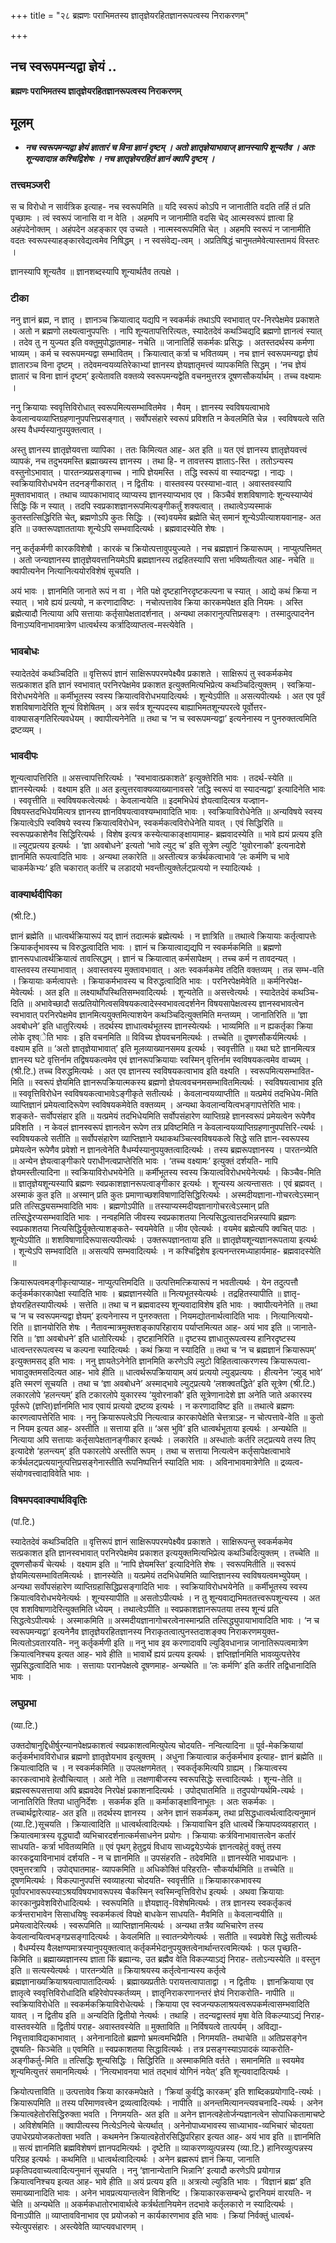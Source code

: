 +++
title = "२८ ब्रह्मणः पराभिमतस्य ज्ञातृज्ञेयरहितज्ञानरूपत्वस्य निराकरणम्"

+++


## नच स्वरूपमन्यद्वा ज्ञेयं ..

**ब्रह्मणः पराभिमतस्य ज्ञातृज्ञेयरहितज्ञानरूपत्वस्य निराकरणम्**

## **मूलम्**

- ***नच स्वरूपमन्यद्वा ज्ञेयं ज्ञातारं च विना ज्ञानं दृष्टम् । अतो ज्ञातृज्ञेयाभावाज् ज्ञानस्यापि शून्यतैव । अतः शून्यवादान्न कश्चिद्विशेषः । नच ज्ञातृज्ञेयरहितं ज्ञानं क्वापि दृष्टम् ।***

### **तत्त्वमञ्जरी**

स च विरोधो न सार्वत्रिक इत्याह- नच स्वरूपमिति ॥ यदि स्वरूपं कोऽपि न जानातीति वदति तर्हि तं प्रति पृच्छामः । त्वं स्वरूपं जानासि वा न वेति । अहमपि न जानामीति वदसि चेद् आत्मस्वरूपं ज्ञात्वा हि अहंपदेनोक्तम् । अहंपदेन अहङ्कार एव उच्यते । नात्मस्वरूपमिति चेत् । अहमपि स्वरूपं न जानामीति वदतः स्वरूपस्याहङ्कारवेद्यत्वमेव निषिद्धम् । न स्वसंवेद्य-त्वम् । अप्रतिषिद्धं चानुमतमेवेत्यास्तामयं विस्तरः ।

ज्ञानस्यापि शून्यतैव ॥ ज्ञानशब्दस्यापि शून्यार्थतैव तत्पक्षे ।

### **टीका** 

ननु ज्ञानं ब्रह्म, न ज्ञातृ । ज्ञानञ्च क्रियात्वाद् यद्यपि न स्वकर्मकं तथाऽपि स्वभावात् पर-निरपेक्षमेव प्रकाशते । अतो न ब्रह्मणो लक्ष्यत्वानुपपत्तिः । नापि शून्यतापत्तिरित्यतः, स्यादेतदेवं कथञ्चिद्यदि ब्रह्मणो ज्ञानत्वं स्यात् । तदेव तु न युज्यत इति वक्तुमुपोद्धातमाह- नचेति ॥ जानातिर्हि सकर्मकः प्रसिद्धः । अतस्तदर्थस्य कर्मणा भाव्यम् । कर्म च स्वरूपमन्यद्वा सम्भावितम् । क्रियात्वात् कर्त्रा च भवितव्यम् । नच ज्ञानं स्वरूपमन्यद्वा ज्ञेयं ज्ञातारञ्च विना दृष्टम् । तदेवमन्वयव्यतिरेकाभ्यां ज्ञानस्य ज्ञेयज्ञातृमत्त्वं व्यापकमिति सिद्धम् । ‘नच ज्ञेयं ज्ञातारं च विना ज्ञानं दृष्टम्’ इत्येतावति वक्तव्ये स्वरूपमन्यद्वेति वचनमुत्तरत्र दूषणसौकर्यार्थम् । तच्च वक्ष्यामः ।

ननु क्रियायाः स्ववृत्तिविरोधात् स्वरूपमित्यसम्भावितमेव । मैवम् । ज्ञानस्य स्वविषयत्वाभावे केवलान्वयव्याप्तिग्रहणानुपपत्तिप्रसङ्गात् । सर्वोपसंहारे स्वरूपं प्रविशति न केवलमिति चेन्न । स्वविषयत्वे सति अस्य वैधर्म्यस्यानुपयुक्तत्वात् ।

अस्तु ज्ञानस्य ज्ञातृज्ञेयवत्ता व्यापिका । ततः किमित्यत आह- अत इति ॥ यत एवं ज्ञानस्य ज्ञातृज्ञेयवत्त्वं व्यापकं, नच तदुभयमस्ति ब्रह्माख्यस्य ज्ञानस्य । तथा हि- न तावत्तस्य ज्ञाताऽ-स्ति । ततोऽन्यस्य वस्तुनोऽभावात् । पारतन्त्र्यप्रसङ्गाच्च । नापि ज्ञेयमस्ति । तद्धि स्वरूपं वा स्यादन्यद्वा । नाद्यः । स्वक्रियाविरोधभयेन तदनङ्गीकारात् । न द्वितीयः । वास्तवस्य परस्याभा-वात् । अवास्तवस्यापि मुक्तावभावात् । तथाच व्यापकाभावाद् व्याप्यस्य ज्ञानस्याप्यभाव एव । किञ्चैवं शशविषाणादेः शून्यस्याप्येवं सिद्धिः किं न स्यात् । तदपि स्वप्रकाशज्ञानरूपमित्यङ्गीकर्तुं शक्यत्वात् । तथात्वेऽप्यस्माकं कुतस्तत्सिद्धिरिति चेत्, ब्रह्मणोऽपि कुतः सिद्धिः । (स्व)वयमेव ब्रह्मेति चेत् समानं शून्येऽपीत्याशयवानाह- अत इति ॥ उक्तरूपज्ञाततायाः शून्येऽपि सम्भवादित्यर्थः । ब्रह्मवादस्येति शेषः ।

ननु कर्तृकर्मणी कारकविशेषौ । कारकं च क्रियोत्पत्तावुपयुज्यते । नच ब्रह्मज्ञानं क्रियारूपम् । नाप्युत्पत्तिमत् । अतो जन्यज्ञानस्य ज्ञातृज्ञेयवत्तानियमेऽपि ब्रह्मज्ञानस्य तद्रहितस्यापि सत्ता भविष्यतीत्यत आह- नचेति ॥ क्वापीत्यनेन नित्यानित्ययोरविशेषं सूचयति ।

अयं भावः । ज्ञानमिति जानाते रूपं न वा । नेति पक्षे दृष्टहानिरदृष्टकल्पना च स्यात् । आद्ये कथं क्रिया न स्यात् । भावे ह्ययं प्रत्ययो, न करणादाविष्टः । नचोत्पत्तावेव क्रिया कारकमपेक्षत इति नियमः । अस्ति ब्रह्मेत्यादौ नित्याया अपि सत्तायाः कर्तृसापेक्षतादर्शनात् । अन्यथा लकारानुत्पत्तिप्रसङ्गः । तस्मादुत्पादनेन विनाऽप्यविनाभावमात्रेण धात्वर्थस्य कर्त्रादिव्याप्तत्व-मस्त्येवेति ।

### **भावबोधः** 

स्यादेतदेवं कथञ्चिदिति ॥ वृत्तिरूपं ज्ञानं साक्षिरूपपरमपेक्ष्यैव प्रकाशते । साक्षिरूपं तु स्वकर्मकमेव सत्प्रकाशत इति ज्ञानं स्वभावात् परनिरपेक्षमेव प्रकाशत इत्युक्तमित्यभिप्रेत्य कथञ्चिदित्युक्तम् । स्वक्रिया-विरोधभयेनेति ॥ कर्मीभूतस्य स्वस्य क्रियात्वविरोधभयादित्यर्थः । शून्येऽपीति ॥ असत्यपीत्यर्थः । अत एव पूर्वं शशविषाणादेरिति शून्यं विशेषितम् । अत्र सर्वत्र शून्यपदस्य बाह्याभिमतशून्यपरत्वे पूर्वोत्तर-वाक्यासङ्गतिरित्यवधेयम् । क्वापीत्यनेनेति ॥ तथा च ‘न च स्वरूपमन्यद्वा’ इत्यनेनास्य न पुनरुक्तत्वमिति द्रष्टव्यम् ।

### **भावदीपः** 

शून्यत्वापत्तिरिति ॥ असत्त्वापत्तिरित्यर्थः । ‘स्वभावात्प्रकाशते’ इत्युक्तेरिति भावः । तदर्थ-स्येति ॥ ज्ञानस्येत्यर्थः । वक्ष्याम इति ॥ अत इत्युत्तरवाक्यव्याख्यानावसरे ‘तद्धि स्वरूपं वा स्यादन्यद्वा’ इत्यादिनेति भावः । स्ववृत्तीति ॥ स्वविषयकत्वेत्यर्थः । केवलान्वयेति ॥ इदमभिधेयं ज्ञेयत्वादित्यत्र यज्ज्ञान-विषयस्तदभिधेयमित्यत्र ज्ञानस्य ज्ञानविषयत्वावश्यम्भावादिति भावः । स्वक्रियाविरोधेनेति ॥ अन्यविषये स्वस्य क्रियात्वेऽपि स्वविषये स्वस्य क्रियात्वविरोधेन, स्वकर्मकत्वविरोधेनेति यावत् । एवं सिद्धिरिति ॥ स्वरूपप्रकाशेनैव सिद्धिरित्यर्थः । विशेष इत्यत्र कस्येत्याकाङ्क्षायामाह- ब्रह्मवादस्येति ॥ भावे ह्ययं प्रत्यय इति ॥ ल्युट्प्रत्यय इत्यर्थः । ‘ज्ञा अवबोधने’ इत्यतो ‘भावे ल्युट् च’ इति सूत्रेण ल्युटि ‘युवोरनाकौ’ इत्यनादेशे ज्ञानमिति रूपत्वादिति भावः । अन्यथा लकारेति ॥ अस्तीत्यत्र कर्त्रर्थकत्वाभावे ‘लः कर्मणि च भावे चाकर्मकेभ्यः’ इति चकारात् कर्तरि च लडादयो भवन्तीत्युक्तेर्लट्प्रत्ययो न स्यादित्यर्थः ।

### **वाक्यार्थदीपिका**

(श्री.टि.)

ज्ञानं ब्रह्मेति ॥ धात्वर्थक्रियारूपं यद् ज्ञानं तदात्मकं ब्रह्मेत्यर्थः । न ज्ञात्रिति ॥ तथात्वे क्रियायाः कर्तृत्वापत्तेः क्रियाकर्तृभावस्य च विरुद्धत्वादिति भावः । ज्ञानं च क्रियात्वाद्यद्यपि न स्वकर्मकमिति ॥ ब्रह्मणो ज्ञानरूपधात्वर्थक्रियात्वं तावत्सिद्धम् । ज्ञानं च क्रियात्वात् कर्मसापेक्षम् । तच्च कर्म न तावदन्यत् । वास्तवस्य तस्याभावात् । अवास्तवस्य मुक्तावभावात् । अतः स्वकर्मकमेव तदिति वक्तव्यम् । तन्न सम्भ-वति । क्रियायाः कर्मत्वापत्तेः । क्रियाकर्मभावस्य च विरुद्धत्वादिति भावः । परनिरपेक्षमेवेति ॥ कर्मनिरपेक्ष-मेवेत्यर्थः । अत इति ॥ लक्ष्यार्थोपस्थितिसम्भवादित्यर्थः । शून्यतेति ॥ असत्त्वेत्यर्थः । स्यादेतदेवं कथञ्चि-दिति ॥ अभावेच्छादौ सत्प्रतियोगित्वसविषयकत्वादेस्स्वभावत्वदर्शनेन विषयसापेक्षत्वस्य ज्ञानस्वभावत्वेन स्वभावात् परनिरपेक्षमेव ज्ञानमित्ययुक्तमित्याशयेन कथञ्चिदित्युक्तमिति मन्तव्यम् । जानातिरिति ॥ ‘ज्ञा अवबोधने’ इति धातुरित्यर्थः । तदर्थस्य ज्ञाधात्वर्थभूतस्य ज्ञानस्येत्यर्थः । भाव्यमिति ॥ न ह्यकर्तृका क्रिया लोके दृश्व्ेति भावः । इति वचनमिति ॥ विविच्य ज्ञेयवचनमित्यर्थः । तच्चेति ॥ दूषणसौकर्यमित्यर्थः । वक्ष्याम इति ॥ ‘अतो ज्ञातृज्ञेयाभावात्’ इति मूलव्याख्यानसमय इत्यर्थः । स्ववृत्तीति ॥ यथा घटे ज्ञानमित्यत्र ज्ञानस्य घटे वृत्तिर्नाम तद्विषयकत्वमेव एवं ज्ञानरूपक्रियायाः स्वस्मिन् वृत्तिर्नाम स्वविषयकत्वमेव वाच्यम् । (श्री.टि.) तच्च विरुद्धमित्यर्थः । अत एव ज्ञानस्य स्वविषयकत्वाभाव इति वक्ष्यति । स्वरूपमित्यसम्भावित-मिति ॥ स्वरूपं ज्ञेयमिति ज्ञानरूपक्रियात्मकस्य ब्रह्मणो ज्ञेयत्ववचनमसम्भावितमित्यर्थः । स्वविषयत्वाभाव इति ॥ स्ववृत्तिविरोधेन स्वविषयकत्वाभावेऽङ्गीकृते सतीत्यर्थः । केवलान्वयव्याप्तीति ॥ यत्प्रमेयं तदभिधेय-मिति व्याप्तिज्ञानं प्रमेयत्वादिरूपेण स्वविषयकमेवेति वक्तव्यम् । अन्यथा केवलान्वयित्वभङ्गापत्तेरिति भावः। शङ्कते- सर्वोपसंहार इति ॥ यत्प्रमेयं तदभिधेयमिति सर्वोपसंहारेण व्याप्तिग्रहे ज्ञानस्वरूपं प्रमेयत्वेन रूपेणैव प्रविशति । न केवलं ज्ञानस्वरूपं ज्ञानत्वेन रूपेण तत्र प्रविष्टमिति न केवलान्वयव्याप्तिग्रहणानुपपत्तिरि-त्यर्थः । स्वविषयकत्वे सतीति ॥ सर्वोपसंहारेण व्याप्तिज्ञाने यथाकथञ्चित्स्वविषयकत्वे सिद्धे सति ज्ञान-स्वरूपस्य प्रमेयत्वेन रूपेणैव प्रवेशो न ज्ञानत्वेनेति वैधर्म्यस्यानुपयुक्तत्वादित्यर्थः । तस्य ब्रह्मरूपज्ञानस्य । पारतन्त्र्येति ॥ अन्येन ज्ञेयत्वाङ्गीकारे पराधीनत्वप्राप्तेरिति भावः । ‘तच्च वक्ष्यामः’ इत्युक्तं दर्शयति- नापि ज्ञेयमस्तीत्यादिना ॥ स्वक्रियाविरोधभयेनेति ॥ कर्मीभूतस्य स्वस्य क्रियात्वविरोधभयेनेत्यर्थः । किञ्चैव-मिति ॥ ज्ञातृज्ञेयशून्यस्यापि ब्रह्मणः स्वप्रकाशज्ञानरूपत्वाङ्गीकार इत्यर्थः । शून्यस्य अत्यन्तासतः । एवं ब्रह्मवत् । अस्माकं कुत इति ॥ अस्मान् प्रति कुतः प्रमाणाच्छशविषाणादिसिद्धिरित्यर्थः । अस्मदीयज्ञाना-गोचरत्वेऽस्मान् प्रति तत्सिद्ध्यसम्भवादिति भावः । ब्रह्मणोऽपीति ॥ तस्याप्यस्मदीयज्ञानागोचरत्वेऽस्मान् प्रति तत्सिद्धेरप्यसम्भवादिति भावः । नन्वहमिति जीवस्य स्वप्रकाशतया नित्यसिद्धत्वात्तदभिन्नस्यापि ब्रह्मणः स्वप्रकाशतया नित्यसिद्धिर्युक्तेत्याशङ्कते- स्वयमेवेति ॥ जीव एवेत्यर्थः । वयमेव ब्रह्मेत्यपि क्वचित् पाठः । शून्येऽपीति ॥ शशविषाणादिरूपासत्यपीत्यर्थः । उक्तरूपज्ञानताया इति ॥ ज्ञातृज्ञेयशून्यज्ञानरूपताया इत्यर्थः । शून्येऽपि सम्भवादिति ॥ असत्यपि सम्भवादित्यर्थः । न कश्चिद्विशेष इत्यनन्तरमध्याहार्यमाह- ब्रह्मवादस्येति ॥

क्रियारूपत्वमङ्गीकृत्याप्याह- नाप्युत्पत्तिमदिति ॥ उत्पत्तिमत्क्रियारूपं न भवतीत्यर्थः । येन तदुत्पत्तौ कर्तृकर्मकारकापेक्षा स्यादिति भावः । ब्रह्मज्ञानस्येति ॥ नित्यभूतस्येत्यर्थः । तद्रहितस्यापीति ॥ ज्ञातृ-ज्ञेयरहितस्यापीत्यर्थः । सत्तेति ॥ तथा च न ब्रह्मवादस्य शून्यवादाविशेष इति भावः । क्वापीत्यनेनेति ॥ तथा च ‘न च स्वरूपमन्यद्वा ज्ञेयम्’ इत्यनेनास्य न पुनरुक्तता । नियमद्योतनार्थत्वादिति भावः । नित्यानित्ययो-रिति ॥ ज्ञानयोरिति शेषः । नैतावन्मात्रमुक्तशङ्कापरिहाराय पर्याप्तमित्यत आह- अयं भाव इति ॥ जानाते-रिति ॥ ‘ज्ञा अवबोधने’ इति धातोरित्यर्थः । दृष्टहानिरिति ॥ दृष्टस्य ज्ञाधातुरूपत्वस्य हानिरदृष्टस्य धात्वन्तररूपत्वस्य च कल्पना स्यादित्यर्थः । कथं क्रिया न स्यादिति ॥ तथा च ‘न च ब्रह्मज्ञानं क्रियारूपम्’ इत्युक्तमसद् इति भावः । ननु ज्ञायतेऽनेनेति ज्ञानमिति करणेऽपि ल्युटो विहितत्वात्करणस्य क्रियारूपत्वा-भावादुक्तमसदित्यत आह- भावे हीति ॥ धात्वर्थरूपक्रियायाम् अयं प्रत्ययो ल्युड्प्रत्ययः । हीत्यनेन ‘ल्युड् भावे’ इति स्मरणं सूचयति । तथा च ‘ज्ञा अवबोधने’ अस्माद्भावे ल्युट्प्रत्यये ‘लशक्वतद्धिते’ इति सूत्रेण (श्री.टि.) लकारलोपे ‘हलन्त्यम्’ इति टकारलोपे युकारस्य ‘युवोरनाकौ’ इति सूत्रेणानादेशे ज्ञा अनेति जाते अकारस्य पूर्वरूपे (ज्ञप्ति)र्ज्ञानमिति भाव एवायं प्रत्ययो द्रष्टव्य इत्यर्थः । न करणादाविष्ट इति ॥ तथात्वे ब्रह्मणः कारणत्वापत्तेरिति भावः । ननु क्रियारूपत्वेऽपि नित्यत्वान्न कारकापेक्षेति चेत्तत्राऽह- न चोत्पत्तावे-वेति ॥ कुतो न नियम इत्यत आह- अस्तीति ॥ सत्ताया इति ॥ ‘अस भुवि’ इति धात्वर्थभूताया इत्यर्थः । अन्यथेति ॥ नित्याया अपि सत्तायाः कर्तृसापेक्षतानङ्गीकार इत्यर्थः । लकारेति ॥ अस्धातोः कर्तरि लट्प्रत्यये तस्य तिप् इत्यादेशे ‘हलन्त्यम्’ इति पकारलोपे अस्तीति रूपम् । तथा च सत्ताया नित्यत्वेन कर्तृसापेक्षत्वाभावे कर्त्रर्थलट्प्रत्ययानुत्पत्तिप्रसङ्गेनास्तीति रूपनिष्पत्तिर्न स्यादिति भावः । अविनाभावमात्रेणेति ॥ द्रव्यत्व-संयोगवत्त्वादाविवेति भावः ।

### **विषमपदवाक्यार्थविवृतिः**

(पां.टि.)

स्यादेतदेवं कथञ्चिदिति ॥ वृत्तिरूपं ज्ञानं साक्षिरूपपरमपेक्ष्यैव प्रकाशते । साक्षिरूपन्तु स्वकर्मकमेव सत्प्रकाशत इति ज्ञानस्वभावात् परनिरपेक्षमेव प्रकाशत इत्ययुक्तमित्यभिप्रेत्य कथञ्चिदित्युक्तम् । तच्चेति ॥ दूषणसौकर्यं चेत्यर्थः । वक्ष्याम इति ॥ ‘नापि ज्ञेयमस्ति’ इत्यादिनेति शेषः । स्वरूपमितीति ॥ स्वरूपं ज्ञेयमित्यसम्भावितमित्यर्थः । ज्ञानस्येति ॥ यत्प्रमेयं तदभिधेयमिति व्याप्तिज्ञानस्य स्वविषयत्वमभ्युपेयम् । अन्यथा सर्वोपसंहारेण व्याप्तिग्रहासिद्धिप्रसङ्गादिति भावः । स्वक्रियाविरोधभयेनेति ॥ कर्मीभूतस्य स्वस्य क्रियात्वविरोधभयेनेत्यर्थः । शून्यस्यापीति ॥ असतोऽपीत्यर्थः । न तु शून्यवाद्यभिमततत्त्वरूपशून्यस्य । अत एव शशविषाणादेरित्युक्तमिति ध्येयम् । तथात्वेऽपीति ॥ स्वप्रकाशज्ञानरूपतया तस्य शून्यं प्रति सिद्धत्वेऽपीत्यर्थः । अस्माकमिति ॥ अस्मदीयज्ञानागोचरत्वेनास्मान्प्रति तत्सिद्ध्युपायाभावादिति भावः । ‘न च स्वरूपमन्यद्वा’ इत्यनेनैव ज्ञातृज्ञेयरहितज्ञानस्य निराकृतत्वात्पुनस्तदाशङ्क्य निराकरणमयुक्त-मित्यतोऽवतारयति- ननु कर्तृकर्मणी इति ॥ ननु भाव इव करणादावपि ल्युड्विधानान्न जानातिरूपत्वमात्रेण क्रियात्वनिश्चय इत्यत आह- भावे हीति ॥ भावार्थे ह्ययं प्रत्यय इत्यर्थः । ज्ञप्तिर्ज्ञानमिति भावव्युत्पत्तेरेव सुप्रसिद्धत्वादिति भावः । सत्तायाः परानपेक्षत्वे दूषणमाह- अन्यथेति ॥ ‘लः कर्मणि’ इति कर्तरि तद्विधानादिति भावः ।

### **लघुप्रभा** 

(व्या.टि.)

उक्तदोषानुद्दिधीर्षुरन्यानपेक्षप्रकाशत्वं स्वप्रकाशत्वमित्युपेत्य चोदयति- नन्वित्यादिना ॥ पूर्व-मेकक्रियायां कर्तृकर्मभावविरोधान्न ब्रह्मणो ज्ञातृज्ञेयभाव इत्युक्तम् । अधुना क्रियात्वान्न कर्तृकर्मभाव इत्याह- ज्ञानं ब्रह्मेति ॥ क्रियात्वादिति च । न स्वकर्मकमिति ॥ उपलक्षणमेतत् । स्वकर्तृकमित्यपि ग्राह्यम् । क्रियात्वस्य कारकत्वाभावे हेत्वौचित्यात् । अतो नेति ॥ लक्षणाबीजस्य स्वरूपसिद्धेः सत्त्वादित्यर्थः । शून्य-तेति ॥ ब्रह्मस्वरूपसत्ताया अपि ब्रह्मवदेव निरपेक्षं प्रकाशनादित्यर्थः । उपोद्घातमिति ॥ तदुपयोग्यर्थमि-त्यर्थः । जानातिरिति श्तिपा धातुनिर्देशः । सकर्मक इति ॥ कर्माकाङ्क्षाविनाभूतः । अतः सकर्मकः । तच्चार्थद्वारेत्याह- अत इति ॥ तदर्थस्य ज्ञानस्य । अनेन ज्ञानं सकर्मकम्, तथा प्रसिद्धधात्वर्थत्वादित्यनुमानं (व्या.टि.)सूचयति । क्रियात्वादिति ॥ धात्वर्थत्वादित्यर्थः । क्रियावाचिन इति धात्वर्थे क्रियापदव्यवहारात् । क्रियात्वमात्रस्य वृद्ध्यादौ व्यभिचारदर्शनात्कर्मसाधनेन प्रयोगः । क्रियायाः कर्त्रविनाभावात्तत्वेन कर्तारं साधयति- कर्त्रा भवितव्यमिति ॥ एवं पृथग् हेतुद्वयं विधाय साध्यद्वयेऽप्येकं ज्ञानत्वहेतुं वक्तुं तस्य कारकद्वयाविनाभावं दर्शयति - न च ज्ञानमिति ॥ उपसंहरति - तदेवमिति ॥ ज्ञानस्येति भावप्रधानः । एवमुत्तरत्रापि । उपोद्घातमाह- व्यापकमिति ॥ अधिकोक्तिं परिहरति- सौकर्यार्थमिति ॥ तच्चेति ॥ दूषणमित्यर्थः । विकल्पानुपपत्तिं स्वव्याहत्या चोदयति- स्ववृत्तीति ॥ क्रियाकारकभावस्य पूर्वापरभावरूपस्याऽश्रयविषयभावरूपस्य चैकस्मिन् स्वस्मिन्वृत्तिविरोध इत्यर्थः । अथवा क्रियायाः कारकानुप्रवेशविरोधादित्यर्थः । स्वरूपमिति ॥ ज्ञेयज्ञातृ-विशेषमित्यर्थः । तत्र ज्ञानस्य स्वकर्तृकत्वं कर्त्रन्तराभावेन सिसाधयिषुः स्वकर्मकत्वं विपक्षे बाधकेन साधयति- मैवमिति ॥ केवलान्वयीति ॥ प्रमेयत्वादेरित्यर्थः । स्वरूपमिति ॥ व्याप्तिज्ञानमित्यर्थः । अन्यथा तत्रैव व्यभिचारेण तस्य केवलान्वयित्वभङ्गप्रसङ्गादित्यर्थः । केवलमिति ॥ स्वातन्त्र्येणेत्यर्थः । सतीति ॥ स्वप्रवेशे सिद्धे सतीत्यर्थः । वैधर्म्यस्य वैलक्षण्यमात्रस्यानुपयुक्तत्वात् कर्तृकर्मभेदानुपयुक्तत्वेनार्थान्तरत्वमित्यर्थः । फल पृच्छति- किमिति ॥ ब्रह्माख्यज्ञानस्य ज्ञाता किं ब्रह्मान्यः, उत ब्रह्मैव वेति विकल्प्याऽद्यं निराह- ततोऽन्यस्येति ॥ वस्तुन इति ॥ सत्यस्येत्यर्थः । पारतन्त्र्येति ॥ क्रियाश्रयस्य कर्तृत्वेनान्यस्य कर्तृत्वे ब्रह्मज्ञानाख्यक्रियाश्रयत्वापातादित्यर्थः । ब्रह्माख्यप्रतीतेः परायत्तत्वापाताद्वा । न द्वितीयः । ज्ञानक्रियाया एव ज्ञातृत्वे स्ववृत्तिविरोधादिति बहिरेवोपस्कर्तव्यम् । ज्ञातृनिराकरणानन्तरं ज्ञेयं निराकरोति- नापीति ॥ स्वक्रियाविरोधेति ॥ स्वकर्मकक्रियाविरोधेत्यर्थः । क्रियाया एव स्वजन्यफलाश्रयत्वरूपकर्मत्वासम्भवादिति यावत् । न द्वितीय इति ॥ अन्यदिति द्वितीयो नेत्यर्थः । तथाहि । तदन्यद्वास्तवं मृषा वेति विकल्प्याऽद्यं निराह- वास्तवस्येति ॥ द्वितीयं पराह- अवास्तवस्येति ॥ मुक्ताविति ॥ निर्विषयत्वे तात्पर्यम् । अविद्या-निवृत्तावाविद्यकाभावात् । अनेनानादितो ब्रह्मणो भ्रमत्वमभिप्रैति । निगमयति- तथाचेति ॥ अतिप्रसङ्गेन दूषयति- किञ्चेति ॥ एवमिति ॥ स्वप्रकाशतया सिद्धावित्यर्थः । तत्र प्रसङ्गस्याऽपादकं व्याकरोति- अङ्गीकर्तु-मिति ॥ तत्सिद्धिः शून्यसिद्धिः । सिद्धिरिति ॥ अस्माकमिति वर्तते । समानमिति ॥ स्वयमेव शून्यमित्युत्तरं समानमित्यर्थः । ‘नित्यभावनया भातं तद्भावं योगिनं नयेत्’ इति शून्यवादादित्यर्थः ।

क्रियोत्पत्ताविति ॥ उत्पत्तावेव क्रिया कारकमपेक्षते । ‘क्रियां कुर्वद्धि कारकम्’ इति शाब्दिकप्रयोगादि-त्यर्थः । क्रियारूपमिति ॥ तस्य परिमाणवत्त्वेन द्रव्यत्वादित्यर्थः । नापीति ॥ अनन्तमित्यानन्त्यवचनादि-त्यर्थः । अनेन क्रियात्वहेतोरसिद्धिरुक्ता भवति । निगमयति- अत इति ॥ अनेन ज्ञानत्वहेतोर्जन्यज्ञानत्वेन सोपाधिकतामाचष्टे । अविशेषमिति ॥ क्वापीत्यस्य नित्येऽनित्ये चेत्यर्थात् । अनेनोपाध्यभावस्य साध्याभाव-व्यभिचारं चोदयता उपाधेरप्रयोजकतोक्ता भवति । कथमनेन क्रियात्वहेतोरसिद्धिपरिहार इत्यत आह- अयं भाव इति ॥ ज्ञानमिति ॥ सत्यं ज्ञानमिति ब्रह्मविशेषणं ज्ञानपदमित्यर्थः । दृष्टेति ॥ व्याकरणव्युत्पन्नस्य (व्या.टि.) हानिरव्युत्पन्नस्य परिग्रह इत्यर्थः । कथमिति ॥ धात्वर्थत्वादित्यर्थः । अनेन ब्रह्मरूपं ज्ञानं क्रिया, जानाति प्रकृतिपदवाच्यत्वादित्यनुमानं सूचयति । ननु ‘ज्ञानान्येतानि भिन्नानि’ इत्यादौ करणेऽपि प्रयोगान्न क्रियात्वनिश्चय इत्यत आह- भावे हीति ॥ अयं प्रत्यय इति ॥ अत्रत्यो ल्युडिति भावः । ‘विज्ञानं ब्रह्म’ इति समाख्यानादिति भावः । अनेन भावप्रत्ययान्तत्वेन विशिनष्टि । क्रियाकारकसम्बन्धे द्वारनियमं वारयति- न चेति ॥ अन्यथेति ॥ अकर्मकधातोरभावार्थत्वे कर्त्रर्थतानियमेन तदभावे कर्तृलकारो न स्यादित्यर्थः । विनाऽपीति ॥ व्याप्तावविनाभाव एव प्रयोजको न कार्यकारणभाव इति भावः । क्रियां निर्वक्तुं धात्वर्थ-स्येत्युपसंहारः । अस्त्येवेति व्याप्त्यवधारणम् ।

